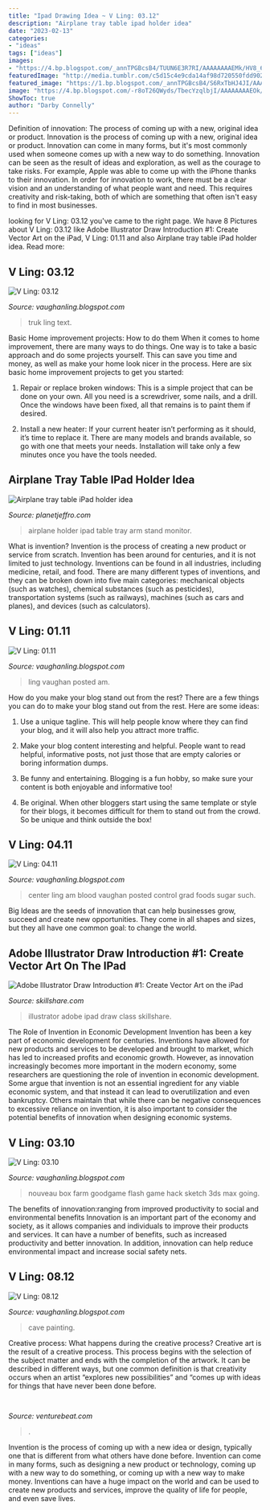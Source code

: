 ```yaml
---
title: "Ipad Drawing Idea ~ V Ling: 03.12"
description: "Airplane tray table ipad holder idea"
date: "2023-02-13"
categories:
- "ideas"
tags: ["ideas"]
images:
- "https://4.bp.blogspot.com/_annTPGBcsB4/TUUN6E3R7RI/AAAAAAAAEMk/HV8_6Jkf66g/s1600/IMGP7490.JPG"
featuredImage: "http://media.tumblr.com/c5d15c4e9cda14af98d720550fdd902a/tumblr_inline_mgxg2gLdUN1qcn6yr.jpg"
featured_image: "https://1.bp.blogspot.com/_annTPGBcsB4/S6RxTbHJ4JI/AAAAAAAADJo/4PlILWiItSs/s400/model+csketch.jpg"
image: "https://4.bp.blogspot.com/-r8oT26QWyds/TbecYzqlbjI/AAAAAAAAEOk/Mj8Z42us_pM/s1600/IMGP7990.JPG"
ShowToc: true
author: "Darby Connelly"
---
```



Definition of innovation: The process of coming up with a new, original idea or product.
Innovation is the process of coming up with a new, original idea or product. Innovation can come in many forms, but it's most commonly used when someone comes up with a new way to do something. Innovation can be seen as the result of ideas and exploration, as well as the courage to take risks. For example, Apple was able to come up with the iPhone thanks to their innovation. In order for innovation to work, there must be a clear vision and an understanding of what people want and need. This requires creativity and risk-taking, both of which are something that often isn't easy to find in most businesses.

	

		
looking for V Ling: 03.12 you've came to the right page. We have 8 Pictures about V Ling: 03.12 like Adobe Illustrator Draw Introduction #1: Create Vector Art on the iPad, V Ling: 01.11 and also Airplane tray table iPad holder idea. Read more:
		
    
## V Ling: 03.12

<img loading=lazy src="https://3.bp.blogspot.com/-j-dJvWi4tTE/T22buqax9xI/AAAAAAAAE14/Op5TimpwK-s/s1600/truk.jpg" onerror="this.onerror=null;this.src='https://tse2.mm.bing.net/th?id=OIP.gjnAq44i57eD3BWK9vUvbwHaEY&amp;pid=15.1';" alt="V Ling: 03.12">

_Source: vaughanling.blogspot.com_

>truk ling text. 

	

Basic Home improvement projects: How to do them
When it comes to home improvement, there are many ways to do things. One way is to take a basic approach and do some projects yourself. This can save you time and money, as well as make your home look nicer in the process. Here are six basic home improvement projects to get you started:
1) Repair or replace broken windows: This is a simple project that can be done on your own. All you need is a screwdriver, some nails, and a drill. Once the windows have been fixed, all that remains is to paint them if desired.

2) Install a new heater: If your current heater isn’t performing as it should, it’s time to replace it. There are many models and brands available, so go with one that meets your needs. Installation will take only a few minutes once you have the tools needed.

    
## Airplane Tray Table IPad Holder Idea

<img loading=lazy src="http://media.tumblr.com/c5d15c4e9cda14af98d720550fdd902a/tumblr_inline_mgxg2gLdUN1qcn6yr.jpg" onerror="this.onerror=null;this.src='https://tse1.mm.bing.net/th?id=OIP.JDheZE3jgN5KAw8HrmiZ7wHaFj&amp;pid=15.1';" alt="Airplane tray table iPad holder idea">

_Source: planetjeffro.com_

>airplane holder ipad table tray arm stand monitor. 

	

What is invention?
Invention is the process of creating a new product or service from scratch. Invention has been around for centuries, and it is not limited to just technology. Inventions can be found in all industries, including medicine, retail, and food. There are many different types of inventions, and they can be broken down into five main categories: mechanical objects (such as watches), chemical substances (such as pesticides), transportation systems (such as railways), machines (such as cars and planes), and devices (such as calculators).

    
## V Ling: 01.11

<img loading=lazy src="https://4.bp.blogspot.com/_annTPGBcsB4/TUUN6E3R7RI/AAAAAAAAEMk/HV8_6Jkf66g/s1600/IMGP7490.JPG" onerror="this.onerror=null;this.src='https://tse3.mm.bing.net/th?id=OIP.AXV22Q_zJynpfZcOHx_RFAHaLI&amp;pid=15.1';" alt="V Ling: 01.11">

_Source: vaughanling.blogspot.com_

>ling vaughan posted am. 

	

How do you make your blog stand out from the rest?
There are a few things you can do to make your blog stand out from the rest. Here are some ideas: 
1. Use a unique tagline. This will help people know where they can find your blog, and it will also help you attract more traffic.

2. Make your blog content interesting and helpful. People want to read helpful, informative posts, not just those that are empty calories or boring information dumps.

3. Be funny and entertaining. Blogging is a fun hobby, so make sure your content is both enjoyable and informative too!

4. Be original. When other bloggers start using the same template or style for their blogs, it becomes difficult for them to stand out from the crowd. So be unique and think outside the box!


    
## V Ling: 04.11

<img loading=lazy src="https://4.bp.blogspot.com/-r8oT26QWyds/TbecYzqlbjI/AAAAAAAAEOk/Mj8Z42us_pM/s1600/IMGP7990.JPG" onerror="this.onerror=null;this.src='https://tse1.mm.bing.net/th?id=OIP.vTfxL1lWdDm8K5Eolsnu0AHaE7&amp;pid=15.1';" alt="V Ling: 04.11">

_Source: vaughanling.blogspot.com_

>center ling am blood vaughan posted control grad foods sugar such. 

	

Big Ideas are the seeds of innovation that can help businesses grow, succeed and create new opportunities. They come in all shapes and sizes, but they all have one common goal: to change the world.

    
## Adobe Illustrator Draw Introduction #1: Create Vector Art On The IPad

<img loading=lazy src="https://static.skillshare.com/uploads/video/thumbnails/91fc72988e16e019dd6cc0b054a32048/original" onerror="this.onerror=null;this.src='https://tse3.mm.bing.net/th?id=OIP.DXzaf9YFmy6oci5LBiUZXQHaE8&amp;pid=15.1';" alt="Adobe Illustrator Draw Introduction #1: Create Vector Art on the iPad">

_Source: skillshare.com_

>illustrator adobe ipad draw class skillshare. 

	

The Role of Invention in Economic Development
Invention has been a key part of economic development for centuries. Inventions have allowed for new products and services to be developed and brought to market, which has led to increased profits and economic growth. 
However, as innovation increasingly becomes more important in the modern economy, some researchers are questioning the role of invention in economic development. Some argue that invention is not an essential ingredient for any viable economic system, and that instead it can lead to overutilization and even bankruptcy. Others maintain that while there can be negative consequences to excessive reliance on invention, it is also important to consider the potential benefits of innovation when designing economic systems.

    
## V Ling: 03.10

<img loading=lazy src="https://1.bp.blogspot.com/_annTPGBcsB4/S6RxTbHJ4JI/AAAAAAAADJo/4PlILWiItSs/s400/model+csketch.jpg" onerror="this.onerror=null;this.src='https://tse1.mm.bing.net/th?id=OIP.nq7e3Yed1zzspN-DTJm3twAAAA&amp;pid=15.1';" alt="V Ling: 03.10">

_Source: vaughanling.blogspot.com_

>nouveau box farm goodgame flash game hack sketch 3ds max going. 

	

The benefits of innovation:ranging from improved productivity to social and environmental benefits
Innovation is an important part of the economy and society, as it allows companies and individuals to improve their products and services. It can have a number of benefits, such as increased productivity and better innovation. In addition, innovation can help reduce environmental impact and increase social safety nets.

    
## V Ling: 08.12

<img loading=lazy src="http://2.bp.blogspot.com/-saaNaW7usRo/UCr5Jg6PWxI/AAAAAAAAGTg/q2XaGsCZPPA/s1600/Cave.jpg" onerror="this.onerror=null;this.src='https://tse1.mm.bing.net/th?id=OIP.xcAJkesWmCUplWkhhBmOSgHaD1&amp;pid=15.1';" alt="V Ling: 08.12">

_Source: vaughanling.blogspot.com_

>cave painting. 

	

Creative process: What happens during the creative process?
Creative art is the result of a creative process. This process begins with the selection of the subject matter and ends with the completion of the artwork. It can be described in different ways, but one common definition is that creativity occurs when an artist “explores new possibilities” and “comes up with ideas for things that have never been done before.

    
## 

<img loading=lazy src="https://venturebeat.com/wp-content/uploads/2019/06/shopify-fullfilment-network.png" onerror="this.onerror=null;this.src='https://tse1.mm.bing.net/th?id=OIP.fmKUGeCjVcXOPqKzqQ_hWQHaDM&amp;pid=15.1';" alt="">

_Source: venturebeat.com_

>. 

	

Invention is the process of coming up with a new idea or design, typically one that is different from what others have done before. Invention can come in many forms, such as designing a new product or technology, coming up with a new way to do something, or coming up with a new way to make money. Inventions can have a huge impact on the world and can be used to create new products and services, improve the quality of life for people, and even save lives.

